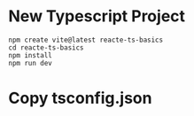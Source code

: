 # New Typescript Project
    npm create vite@latest reacte-ts-basics
    cd reacte-ts-basics
    npm install
    npm run dev

# Copy tsconfig.json
    